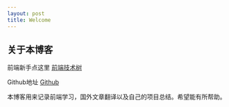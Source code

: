 ```yaml
---
layout: post
title: Welcome
---
```


## 关于本博客
前端新手点这里 [前端技术树](http://learn.haoqiao.me)

Github地址  [Github](https://github.com/linshuizhaoying)


本博客用来记录前端学习，国外文章翻译以及自己的项目总结。希望能有所帮助。


